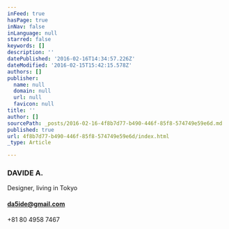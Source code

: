 ```yaml
---
inFeed: true
hasPage: true
inNav: false
inLanguage: null
starred: false
keywords: []
description: ''
datePublished: '2016-02-16T14:34:57.226Z'
dateModified: '2016-02-15T15:42:15.578Z'
authors: []
publisher:
  name: null
  domain: null
  url: null
  favicon: null
title: ''
author: []
sourcePath: _posts/2016-02-16-4f8b7d77-b490-446f-85f8-574749e59e6d.md
published: true
url: 4f8b7d77-b490-446f-85f8-574749e59e6d/index.html
_type: Article

---
```

### DAVIDE A.  
Designer, living in Tokyo

#### da5ide@gmail.com  
+81 80 4958 7467